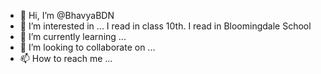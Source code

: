 - 👋 Hi, I’m @BhavyaBDN
- 👀 I’m interested in ...
I read in class 10th.
I read in Bloomingdale School
- 🌱 I’m currently learning ...
- 💞️ I’m looking to collaborate on ...
- 📫 How to reach me ...

<!---
BhavyaBDN/BhavyaBDN is a ✨ special ✨ repository because its `README.md` (this file) appears on your GitHub profile.
You can click the Preview link to take a look at your changes.
--->
